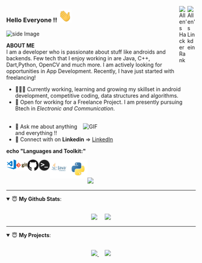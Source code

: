 <a href="https://www.linkedin.com/in/sanjay-as-sanju-024b6216b" target="_blank" rel="nofollow"><img align="right" alt="Allen's Linkdein" width="22px" src="https://cdn.jsdelivr.net/npm/simple-icons@v3/icons/linkedin.svg" /></a><a href="https://www.hackerrank.com/sanjayas430" target="_blank" rel="nofollow"><img align="right" alt="Allen's HackerRank" width="22px" src="https://cdn.jsdelivr.net/npm/simple-icons@v3/icons/hackerrank.svg"/></a>
### Hello Everyone !!  <img src="https://github.com/ABSphreak/ABSphreak/blob/master/gifs/Hi.gif" width="35px">
<img src="https://github.com/SanjayAS144/ux-ninja/blob/main/abc_4%20(1).gif" alt="side Image" align="center" width="1000" height="auto" />

**ABOUT ME** <br>
I am a developer who is passionate about stuff like androids and backends. Few tech that I enjoy working in are Java, C++, Dart,Python, OpenCV and much more. I am actively looking for opportunities in App Development. Recently, I have just started with freelancing!
- 👨🏽‍💻 Currently working, learning and growing my skillset in android development, competitive coding, data structures and algorithms.
- 🤝 Open for working for a Freelance Project.
I am presently pursuing Btech in *Electronic and Communication*.<br><br>

<!--![visitors](https://komarev.com/ghpvc/?username=akshat-fsociety&style=flat-square&color=red)-->



 <img align ="right" alt="GIF" src="https://camo.githubusercontent.com/6b8003c24dc861b87ecca67ebc00ac25a32a2481a22cc2f3fc6a5826750a4fd5/68747470733a2f2f717068732e66732e71756f726163646e2e6e65742f6d61696e2d71696d672d3033613461356630333462663062616661363631666438613861616265646338" width="300px" /> 

<!--https://media.giphy.com/media/IpeYSEZshTefe/giphy.gif-->
- 💬 Ask me about anything and everything !! 
- 💬 Connect with on **Linkedin** => <a href="https://www.linkedin.com/in/sanjay-as-sanju-024b6216b">LinkedIn</a>


**echo "Languages and Toolkit:"**

<img align="left" alt="Visual Studio Code" width="26px" src="https://raw.githubusercontent.com/github/explore/80688e429a7d4ef2fca1e82350fe8e3517d3494d/topics/visual-studio-code/visual-studio-code.png" />
<img align="left" alt="Git" width="30px" src="https://raw.githubusercontent.com/github/explore/80688e429a7d4ef2fca1e82350fe8e3517d3494d/topics/git/git.png" />
<img align="left" alt="GitHub" width="30px" src="https://raw.githubusercontent.com/github/explore/78df643247d429f6cc873026c0622819ad797942/topics/github/github.png" />
<img align="left" alt="Terminal" width="30px" src="https://raw.githubusercontent.com/github/explore/80688e429a7d4ef2fca1e82350fe8e3517d3494d/topics/terminal/terminal.png" />
<img align="left" alt="Java" width="50px" src="https://raw.githubusercontent.com/github/explore/80688e429a7d4ef2fca1e82350fe8e3517d3494d/topics/java/java.png" />
<img align="left" alt="Python" width="50px" src="https://raw.githubusercontent.com/github/explore/80688e429a7d4ef2fca1e82350fe8e3517d3494d/topics/python/python.png" />


<br><br>
 <p>
<a href="https://www.linkedin.com/in/sanjay-as-sanju-024b6216b">
    <img src="https://img.shields.io/badge/Sanjay-AS-386938188?style=flat&logo=linkedin" href="">
  </a> 


---
<details open>
 <summary> 😇 <b>My Github Stats</b>: </summary>
<br>
 <p align = "center">
  <img src = "https://github-readme-stats.vercel.app/api/top-langs/?username=SanjayAS144&langs_count=4&hide=css&theme=radical">
  &nbsp;&nbsp;&nbsp;
  <img src = "https://github-readme-stats.vercel.app/api?username=SanjayAS144&show_icons=true&theme=radical&line_height=27">
</p>
</details>

---
<details open>
 <summary> 😇 <b>My Projects</b>: </summary>
 <br>
 <p align = "center">
  <a href="https://github.com/SanjayAS144/neumorphic-calculator">
   <img src = "https://github-readme-stats.vercel.app/api/pin/?username=SanjayAS144&repo=neumorphic-calculator&theme=radical">
  </a>
  &nbsp;&nbsp;&nbsp;
  <a href="https://github.com/SanjayAS144/RentalApp">
   <img src = "https://github-readme-stats.vercel.app/api/pin/?username=SanjayAS144&repo=RentalApp&theme=radical">
  </a>
</p>
</details>

